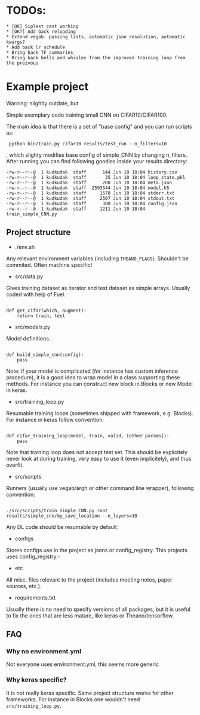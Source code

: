 # TODOs:

    * [OK] Siplest cast working
    * [OK?] Add back reloading
    * Extend vegab: passing lists, automatic json resolution, automatic kwargs?
    * Add back lr schedule
    * Bring back TF summaries
    * Bring back bells and whisles from the improved training loop from the preivous 

# Example project

Warning: slightly outdate, but 

Simple exemplary code training small CNN on CIFAR10/CIFAR100. 

The main idea is that there is a set of "base config" and you can run scripts as:

```
 python bin/train.py cifar10 results/test_run --n_filters=10
```

, which slighty modifies base config of simple_CNN by changing n_filters. After running you can find following goodies inside
your results directory:

```
-rw-r--r--@  1 kudkudak  staff      144 Jun 10 18:04 history.csv
-rw-r--r--@  1 kudkudak  staff       35 Jun 10 18:04 loop_state.pkl
-rw-r--r--@  1 kudkudak  staff      200 Jun 10 18:04 meta.json
-rw-r--r--@  1 kudkudak  staff  2593544 Jun 10 18:04 model.h5
-rw-r--r--@  1 kudkudak  staff     1578 Jun 10 18:04 stderr.txt
-rw-r--r--@  1 kudkudak  staff     2507 Jun 10 18:04 stdout.txt
-rw-r--r--@  1 kudkudak  staff      300 Jun 10 18:04 config.json
-rw-r--r--@  1 kudkudak  staff     1211 Jun 10 18:04 train_simple_CNN.py
```


## Project structure

* ./env.sh

Any relevant environment variables (including `THEANO_FLAGS`). Shouldn't be commited. Often machine specific! 

* src/data.py

Gives training dataset as iterator and test dataset as simple arrays. Usually coded with help of Fuel.

```{python}

def get_cifar(which, augment):
    return train, test

```

* src/models.py

Model definitions.

```{python}

def build_simple_cnn(config):
    pass

```

Note: if your model is complicated (for instance has custom inference procedure), it is a good
idea to wrap model in a class supporting these methods. For instance you can construct new block in Blocks
or new Model in keras.

* src/training_loop.py

Resumable training loops (sometimes shipped with framework, e.g. Blocks). For instance in keras follow convention:

```{python}

def cifar_training_loop(model, train, valid, [other params]):
    pass

```

Note that training loop does not accept test set. This should be explicitely never look at during training,
very easy to use it (even implicitely), and thus overfit.

* src/scripts

Runners (usually use vegab/argh or other command line wrapper), following convention:

```{bash}

./src/scripts/train_simple_CNN.py root results/simple_cnn/my_save_location --n_layers=10

```

Any DL code should be resumable by default.

* configs

Stores configs use in the project as jsons or config_registry. This projects uses config_registry.-

* etc

All misc. files relevant to the project (includes meeting notes, paper sources, etc.).

* requirements.txt

Usually there is no need to specify versions of all packages, but it is useful to fix the ones that are less mature,
like keras or Theano/tensorflow.

## FAQ

### Why no environment.yml

Not everyone uses environment.yml, this seems more generic

### Why keras specific?

It is not really keras specific. Same project structure works for other frameworks. For instance in Blocks one
wouldn't need `src/training_loop.py`.